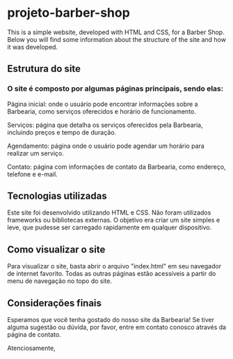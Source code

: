 # projeto-barber-shop
This is a simple website, developed with HTML and CSS, for a Barber Shop. Below you will find some information about the structure of the site and how it was developed.

## Estrutura do site
### O site é composto por algumas páginas principais, sendo elas:

Página inicial: onde o usuário pode encontrar informações sobre a Barbearia, como serviços oferecidos e horário de funcionamento.

Serviços: página que detalha os serviços oferecidos pela Barbearia, incluindo preços e tempo de duração.

Agendamento: página onde o usuário pode agendar um horário para realizar um serviço.

Contato: página com informações de contato da Barbearia, como endereço, telefone e e-mail.

 ## Tecnologias utilizadas
Este site foi desenvolvido utilizando HTML e CSS. Não foram utilizados frameworks ou bibliotecas externas. O objetivo era criar um site simples e leve, que pudesse ser carregado rapidamente em qualquer dispositivo.

## Como visualizar o site
Para visualizar o site, basta abrir o arquivo "index.html" em seu navegador de internet favorito. Todas as outras páginas estão acessíveis a partir do menu de navegação no topo do site.

## Considerações finais
Esperamos que você tenha gostado do nosso site da Barbearia! Se tiver alguma sugestão ou dúvida, por favor, entre em contato conosco através da página de contato.

Atenciosamente,
